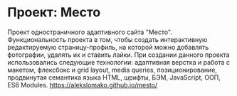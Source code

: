# Проект: Место
Проект одностраничного адаптивного сайта "Место". Функциональность проекта в том, чтобы создать интерактивную редактируемую страницу-профиль, на которой можно добавлять фотографии, удалять их и ставить лайки.
При создании данного проекта использовались следующие технологии: адаптивная верстка и работа с макетом, флексбокс и grid layout, media queries, позиционирование, продвинутая семантика языка HTML, шрифты, БЭМ, JavaScript, ООП, ES6 Modules.
https://alekslomako.github.io/mesto/
